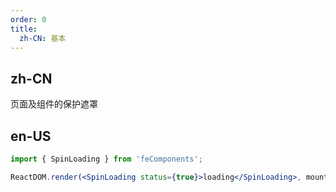 ```yaml
---
order: 0
title:
  zh-CN: 基本
---
```


## zh-CN
页面及组件的保护遮罩

## en-US

```jsx
import { SpinLoading } from 'feComponents';

ReactDOM.render(<SpinLoading status={true}>loading</SpinLoading>, mountNode);
```

<style>
.ant-alert {
  margin-bottom: 16px;
}
</style>

